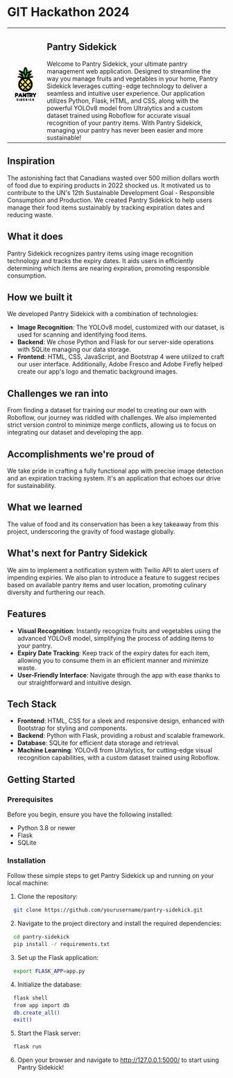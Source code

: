 # GIT Hackathon 2024

<table>
  <tr>
    <td><img src="unnamed.jpg" alt="Pantry Sidekick Logo" width="800"/></td>
    <td>
      <h2>Pantry Sidekick</h2>
      Welcome to Pantry Sidekick, your ultimate pantry management web application. Designed to streamline the way you manage fruits and vegetables in your home, Pantry Sidekick leverages cutting-edge technology to deliver a seamless and intuitive user experience. Our application utilizes Python, Flask, HTML, and CSS, along with the powerful YOLOv8 model from Ultralytics and a custom dataset trained using Roboflow for accurate visual recognition of your pantry items. With Pantry Sidekick, managing your pantry has never been easier and more sustainable!
    </td>
  </tr>
</table>

## Inspiration
The astonishing fact that Canadians wasted over 500 million dollars worth of food due to expiring products in 2022 shocked us. It motivated us to contribute to the UN's 12th Sustainable Development Goal - Responsible Consumption and Production. We created Pantry Sidekick to help users manage their food items sustainably by tracking expiration dates and reducing waste.

## What it does
Pantry Sidekick recognizes pantry items using image recognition technology and tracks the expiry dates. It aids users in efficiently determining which items are nearing expiration, promoting responsible consumption.

## How we built it
We developed Pantry Sidekick with a combination of technologies:

- **Image Recognition**: The YOLOv8 model, customized with our dataset, is used for scanning and identifying food items.
- **Backend**: We chose Python and Flask for our server-side operations with SQLite managing our data storage.
- **Frontend**: HTML, CSS, JavaScript, and Bootstrap 4 were utilized to craft our user interface. Additionally, Adobe Fresco and Adobe Firefly helped create our app's logo and thematic background images.

## Challenges we ran into
From finding a dataset for training our model to creating our own with Roboflow, our journey was riddled with challenges. We also implemented strict version control to minimize merge conflicts, allowing us to focus on integrating our dataset and developing the app.

## Accomplishments we're proud of
We take pride in crafting a fully functional app with precise image detection and an expiration tracking system. It's an application that echoes our drive for sustainability.

## What we learned
The value of food and its conservation has been a key takeaway from this project, underscoring the gravity of food wastage globally.

## What's next for Pantry Sidekick
We aim to implement a notification system with Twilio API to alert users of impending expiries. We also plan to introduce a feature to suggest recipes based on available pantry items and user location, promoting culinary diversity and furthering our reach.

## Features

- **Visual Recognition**: Instantly recognize fruits and vegetables using the advanced YOLOv8 model, simplifying the process of adding items to your pantry.
- **Expiry Date Tracking**: Keep track of the expiry dates for each item, allowing you to consume them in an efficient manner and minimize waste.
- **User-Friendly Interface**: Navigate through the app with ease thanks to our straightforward and intuitive design.

## Tech Stack

- **Frontend**: HTML, CSS for a sleek and responsive design, enhanced with Bootstrap for styling and components.
- **Backend**: Python with Flask, providing a robust and scalable framework.
- **Database**: SQLite for efficient data storage and retrieval.
- **Machine Learning**: YOLOv8 from Ultralytics, for cutting-edge visual recognition capabilities, with a custom dataset trained using Roboflow.

## Getting Started

### Prerequisites

Before you begin, ensure you have the following installed:
- Python 3.8 or newer
- Flask
- SQLite

### Installation

Follow these simple steps to get Pantry Sidekick up and running on your local machine:

1. Clone the repository:
```bash
  git clone https://github.com/yourusername/pantry-sidekick.git
```

2. Navigate to the project directory and install the required dependencies:
```bash
  cd pantry-sidekick
  pip install -r requirements.txt
```

3. Set up the Flask application:
```bash
  export FLASK_APP=app.py
```

4. Initialize the database:
``` bash
  flask shell
  from app import db
  db.create_all()
  exit()
```

5. Start the Flask server:
```bash
  flask run
```

6. Open your browser and navigate to http://127.0.0.1:5000/ to start using Pantry Sidekick!

